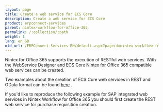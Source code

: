 ```yaml
---
layout: page
title: Create a web service for ECS Core
description: Create a web service for ECS Core
product: erpconnect-services
parent: nintex-workflow-for-office-365
permalink: /:collection/:path
weight: 1
lang: en_GB
old_url: /ERPConnect-Services-EN/default.aspx?pageid=nintex-workflow-for-office-365
---
```


Nintex for Office 365 supports the execution of RESTful web services. With the WebService Designer and ECS Core Nintex for Office 365 compatible web services can be created.

Two examples about the creation of ECS Core web services in REST and OData format can be found [here](../../ecs-core/webservice-designer)	.

If you'd like to reproduce the following example for SAP integrated web services in Nintex Workflow for Office 365 you should first create the REST web service for purchase requisition creation.  